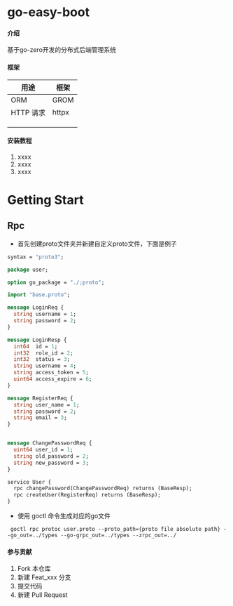 # go-easy-boot

#### 介绍

基于go-zero开发的分布式后端管理系统

#### 框架

| 用途      | 框架    |
|---------|-------|
| ORM     | GROM  |
| HTTP 请求 | httpx |
|         |       |
|         |       |
|         |       |

#### 安装教程

1. xxxx
2. xxxx
3. xxxx

# Getting Start

## Rpc

- 首先创建proto文件夹并新建自定义proto文件，下面是例子

```proto
syntax = "proto3";

package user;

option go_package = "./;proto";

import "base.proto";

message LoginReq {
  string username = 1;
  string password = 2;
}

message LoginResp {
  int64  id = 1;
  int32  role_id = 2;
  int32  status = 3;
  string username = 4;
  string access_token = 5;
  uint64 access_expire = 6;
}

message RegisterReq {
  string user_name = 1;
  string password = 2;
  string email = 3;
}


message ChangePasswordReq {
  uint64 user_id = 1;
  string old_password = 2;
  string new_password = 3;
}

service User {
  rpc changePassword(ChangePasswordReq) returns (BaseResp);
  rpc createUser(RegisterReq) returns (BaseResp);
}

```

- 使用 goctl 命令生成对应的go文件

```shell
 goctl rpc protoc user.proto --proto_path={proto file absolute path} --go_out=../types --go-grpc_out=../types --zrpc_out=../
```

#### 参与贡献

1. Fork 本仓库
2. 新建 Feat_xxx 分支
3. 提交代码
4. 新建 Pull Request

